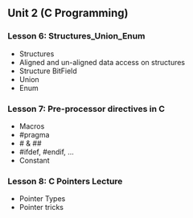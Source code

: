 ## Unit 2 (C Programming)

### Lesson 6: Structures_Union_Enum
- Structures
- Aligned and un-aligned data access on structures
- Structure BitField
- Union
- Enum

### Lesson 7: Pre-processor directives in C
- Macros
- #pragma
- \# & \##
- #ifdef, #endif, ...
- Constant

### Lesson 8: C Pointers Lecture
- Pointer Types
- Pointer tricks
